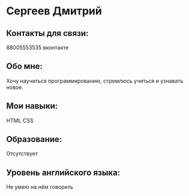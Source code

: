 # Сергеев Дмитрий
## Контакты для связи:
 88005553535
 вконтакте

## Обо мне:
 Хочу научиться программированию, стремлюсь учиться и узнавать новое.

## Мои навыки:
 HTML 
 CSS

## Образование:
 Отсутствует

## Уровень английского языка:
 Не умею на нём говорить